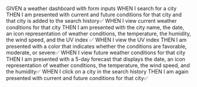 GIVEN a weather dashboard with form inputs
WHEN I search for a city
THEN I am presented with current and future conditions for that city and that city is added to the search history✅
WHEN I view current weather conditions for that city
THEN I am presented with the city name, the date, an icon representation of weather conditions, the temperature, the humidity, the wind speed, and the UV index ✅
WHEN I view the UV index
THEN I am presented with a color that indicates whether the conditions are favorable, moderate, or severe✅
WHEN I view future weather conditions for that city
THEN I am presented with a 5-day forecast that displays the date, an icon representation of weather conditions, the temperature, the wind speed, and the humidity✅
WHEN I click on a city in the search history
THEN I am again presented with current and future conditions for that city✅

